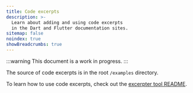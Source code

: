 ```yaml
---
title: Code excerpts
description: >-
  Learn about adding and using code excerpts
  in the Dart and Flutter documentation sites.
sitemap: false
noindex: true
showBreadcrumbs: true
---
```


:::warning
This document is a work in progress.
:::

The source of code excerpts is in the root `/examples` directory.

To learn how to use code excerpts,
check out the [excerpter tool README][].

[excerpter tool README]: https://github.com/dart-lang/site-shared/blob/main/pkgs/excerpter/README.md
